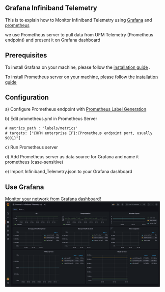 Grafana Infiniband Telemetry
--------------------------------------------------------


This is to explain how to Monitor Infiniband Telemetry using [Grafana](https://grafana.com/) and [prometheus](https://prometheus.io/) 

we use Prometheus server to pull data from UFM Telemetry (Prometheus endpoint) and present it on Grafana dashboard

Prerequisites
--------------------------------------------------------

To install Grafana on your machine, please follow the [installation guide](https://grafana.com/docs/grafana/latest/installation/) .

To install Prometheus server on your machine, please follow the [installation guide](https://prometheus.io/download/)

Configuration
--------------------------------------------------------
a) Configure Prometheus endpoint with [Prometheus Label Generation](https://docs.nvidia.com/networking/display/UFMTelemetryUMv18/Prometheus+Endpoint+Support#PrometheusEndpointSupport-PrometheusLabelGeneration)

b) Edit prometheus.yml in Prometheus Server

    # metrics_path : 'labels/metrics'
    # targets: ["{UFM enterprise IP}:{Prometheus endpoint port, usually 9001}"]

c) Run Prometheus server

d) Add Prometheus server as data source for Grafana and name it prometheus (case-sensitive)

e) Import Infiniband_Telemetry.json to your Grafana dashboard

Use Grafana
--------------------------------------------------------
Monitor your network from Grafana dashboard!
![result](sample.png)


